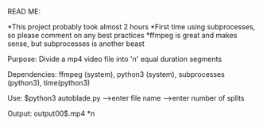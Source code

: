 READ ME:

*This project probably took almost 2 hours
*First time using subprocesses, so please comment on any best practices
*ffmpeg is great and makes sense, but subprocesses is another beast


Purpose:
	Divide a mp4 video file into 'n'  equal duration segments


Dependencies:
	ffmpeg (system), python3 (system), subprocesses (python3), time(python3)


Use:
	$python3 autoblade.py
	-->enter file name
	-->enter number of splits


Output:
	output00$.mp4 *n
